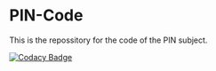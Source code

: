 # PIN-Code
This is the repossitory for the code of the PIN subject.

[![Codacy Badge](https://app.codacy.com/project/badge/Grade/f9fadd0ecfe543599de30a3a62cf341e)](https://app.codacy.com?utm_source=gh&utm_medium=referral&utm_content=&utm_campaign=Badge_grade)
